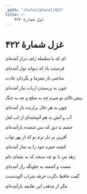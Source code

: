 ```yaml
---
_path: "/hafez/ghazal/422"
title: >-
    غزل شمارهٔ ۴۲۲
---
```

# غزل شمارهٔ ۴۲۲

<div class="b" id="bn1"><div class="m1"><p>ای که با سلسله زلف دراز آمده‌ای</p></div>
<div class="m2"><p>فرصتت باد که دیوانه نواز آمده‌ای</p></div></div>
<div class="b" id="bn2"><div class="m1"><p>ساعتی ناز مفرما و بگردان عادت</p></div>
<div class="m2"><p>چون به پرسیدن ارباب نیاز آمده‌ای</p></div></div>
<div class="b" id="bn3"><div class="m1"><p>پیش بالای تو میرم چه به صلح و چه به جنگ</p></div>
<div class="m2"><p>چون به هر حال برازنده ناز آمده‌ای</p></div></div>
<div class="b" id="bn4"><div class="m1"><p>آب و آتش به هم آمیخته‌ای از لب لعل</p></div>
<div class="m2"><p>چشم بد دور که بس شعبده بازآمده‌ای</p></div></div>
<div class="b" id="bn5"><div class="m1"><p>آفرین بر دل نرم تو که از بهر ثواب</p></div>
<div class="m2"><p>کشته غمزه خود را به نماز آمده‌ای</p></div></div>
<div class="b" id="bn6"><div class="m1"><p>زهد من با تو چه سنجد که به یغمای دلم</p></div>
<div class="m2"><p>مست و آشفته به خلوتگه راز آمده‌ای</p></div></div>
<div class="b" id="bn7"><div class="m1"><p>گفت حافظ دگرت خرقه شراب آلوده‌ست</p></div>
<div class="m2"><p>مگر از مذهب این طایفه بازآمده‌ای</p></div></div>
